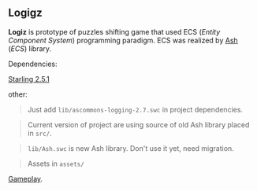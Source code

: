 ## Logigz
__Logiz__ is prototype of puzzles shifting game that used ECS (*Entity Component System*) programming paradigm.
ECS was realized by [Ash](https://github.com/richardlord/Ash) (*ECS*) library.

Dependencies:

[Starling 2.5.1](https://github.com/Gamua/Starling-Framework/releases/download/v2.5.1/starling-2.5.1.zip)

other:

> Just add `lib/ascommons-logging-2.7.swc` in project dependencies.

> Current version of project are using source of old Ash library placed in `src/`.

> `lib/Ash.swc` is new Ash library. Don't use it yet, need migration.

> Assets in `assets/`

[Gameplay](https://drive.google.com/file/d/1J8LRpovRBonDh7quAX7qVQ813DFh5cwx/view?usp=sharing).